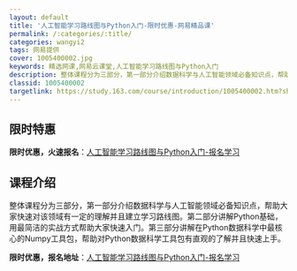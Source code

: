 ```yaml
---
layout: default
title: '人工智能学习路线图与Python入门-限时优惠-网易精品课'
permalink: /:categories/:title/
categories: wangyi2
tags: 网易提供
cover: 1005400002.jpg
keywords: 精选网课,网易云课堂,人工智能学习路线图与Python入门
description: 整体课程分为三部分，第一部分介绍数据科学与人工智能领域必备知识点，帮助大家快速对该领域有一定的理解并且建立学习路线图。第
classid: 1005400002
targetlink: https://study.163.com/course/introduction/1005400002.htm?share=1&shareId=1025206652&utm_campaign=share&utm_medium=iphoneShare&utm_source=&utm_u=1025206652
---
```


## 限时特惠

**限时优惠，火速报名**：[人工智能学习路线图与Python入门-报名学习](https://study.163.com/course/introduction/1005400002.htm?share=1&shareId=1025206652&utm_campaign=share&utm_medium=iphoneShare&utm_source=&utm_u=1025206652)

## 课程介绍

整体课程分为三部分，第一部分介绍数据科学与人工智能领域必备知识点，帮助大家快速对该领域有一定的理解并且建立学习路线图。第二部分讲解Python基础，用最简洁的实战方式帮助大家快速入门。第三部分讲解在Python数据科学中最核心的Numpy工具包，帮助对Python数据科学工具包有直观的了解并且快速上手。

**限时优惠，报名地址**：[人工智能学习路线图与Python入门-报名学习](https://study.163.com/course/introduction/1005400002.htm?share=1&shareId=1025206652&utm_campaign=share&utm_medium=iphoneShare&utm_source=&utm_u=1025206652)

